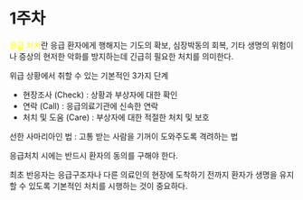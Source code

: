 # 1주차

<span style="color: yellow">응급 처치</span>란 응급 환자에게 행해지는 기도의 확보, 심장박동의 회복, 기타 생명의 위험이나 증상의 현저한 악화를 방지하는데 긴급히 필요한 처치를 의미한다.

위급 상황에서 취할 수 있는 기본적인 3가지 단계
- 현장조사 (Check) : 상황과 부상자에 대한 확인
- 연락 (Call) : 응급의료기관에 신속한 연락
- 처치 및 도움 (Care) : 부상자에 대한 적절한 처치 및 보호

선한 사마리아인 법 : 고통 받는 사람을 기꺼이 도와주도록 격려하는 법

응급처치 시에는 반드시 환자의 동의를 구해야 한다.

최초 반응자는 응급구조자나 다른 의료인의 현장에 도착하기 전까지 환자가 생명을 유지할 수 있도록 기본적인 처치를 시행하는 것이 중요하다.

